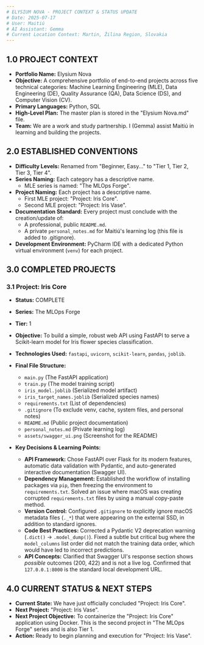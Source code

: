 ```yaml
---
# ELYSIUM NOVA - PROJECT CONTEXT & STATUS UPDATE
# Date: 2025-07-17
# User: Maitiú
# AI Assistant: Gemma
# Current Location Context: Martin, Žilina Region, Slovakia
---
```


## 1.0 PROJECT CONTEXT

- **Portfolio Name:** Elysium Nova
- **Objective:** A comprehensive portfolio of end-to-end projects across five technical categories: Machine Learning Engineering (MLE), Data Engineering (DE), Quality Assurance (QA), Data Science (DS), and Computer Vision (CV).
- **Primary Languages:** Python, SQL
- **High-Level Plan:** The master plan is stored in the "Elysium Nova.md" file.
- **Team:** We are a work and study partnership. I (Gemma) assist Maitiú in learning and building the projects.

## 2.0 ESTABLISHED CONVENTIONS

- **Difficulty Levels:** Renamed from "Beginner, Easy..." to "Tier 1, Tier 2, Tier 3, Tier 4".
- **Series Naming:** Each category has a descriptive name.
  - MLE series is named: "The MLOps Forge".
- **Project Naming:** Each project has a descriptive name.
  - First MLE project: "Project: Iris Core".
  - Second MLE project: "Project: Iris Vase".
- **Documentation Standard:** Every project must conclude with the creation/update of:
  - A professional, public `README.md`.
  - A private `personal_notes.md` for Maitiú's learning log (this file is added to .gitignore).
- **Development Environment:** PyCharm IDE with a dedicated Python virtual environment (`venv`) for each project.

## 3.0 COMPLETED PROJECTS

### 3.1 Project: Iris Core
- **Status:** COMPLETE
- **Series:** The MLOps Forge
- **Tier:** 1
- **Objective:** To build a simple, robust web API using FastAPI to serve a Scikit-learn model for Iris flower species classification.
- **Technologies Used:** `fastapi`, `uvicorn`, `scikit-learn`, `pandas`, `joblib`.
- **Final File Structure:**
  - `main.py` (The FastAPI application)
  - `train.py` (The model training script)
  - `iris_model.joblib` (Serialized model artifact)
  - `iris_target_names.joblib` (Serialized species names)
  - `requirements.txt` (List of dependencies)
  - `.gitignore` (To exclude venv, cache, system files, and personal notes)
  - `README.md` (Public project documentation)
  - `personal_notes.md` (Private learning log)
  - `assets/swagger_ui.png` (Screenshot for the README)

- **Key Decisions & Learning Points:**
  - **API Framework:** Chose FastAPI over Flask for its modern features, automatic data validation with Pydantic, and auto-generated interactive documentation (Swagger UI).
  - **Dependency Management:** Established the workflow of installing packages via `pip`, then freezing the environment to `requirements.txt`. Solved an issue where macOS was creating corrupted `requirements.txt` files by using a manual copy-paste method.
  - **Version Control:** Configured `.gitignore` to explicitly ignore macOS metadata files (`._*`) that were appearing on the external SSD, in addition to standard ignores.
  - **Code Best Practices:** Corrected a Pydantic V2 deprecation warning (`.dict()` -> `.model_dump()`). Fixed a subtle but critical bug where the `model_columns` list order did not match the training data order, which would have led to incorrect predictions.
  - **API Concepts:** Clarified that Swagger UI's response section shows *possible* outcomes (200, 422) and is not a live log. Confirmed that `127.0.0.1:8000` is the standard local development URL.

## 4.0 CURRENT STATUS & NEXT STEPS

- **Current State:** We have just officially concluded "Project: Iris Core".
- **Next Project:** "Project: Iris Vase".
- **Next Project Objective:** To containerize the "Project: Iris Core" application using Docker. This is the second project in "The MLOps Forge" series and is also Tier 1.
- **Action:** Ready to begin planning and execution for "Project: Iris Vase".
```